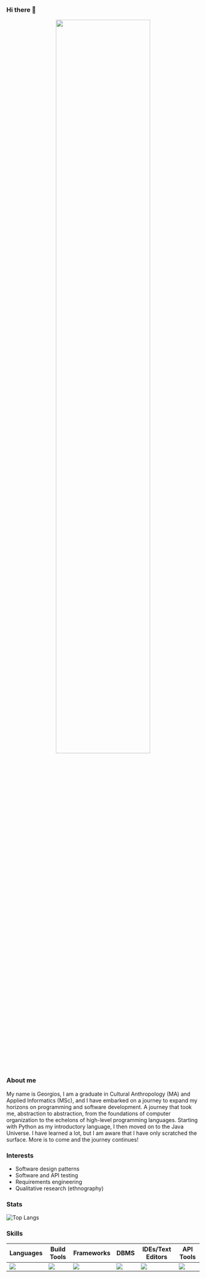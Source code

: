### Hi there 👋

<p align="center">
  <a href="https://image.lexica.art/full_webp/3ccff4a8-fb6e-47e6-80a3-1e58211d7ec0">
    <img width="70%" src="https://image.lexica.art/full_webp/3ccff4a8-fb6e-47e6-80a3-1e58211d7ec0" />
  </a>
</p>

### About me

My name is Georgios, I am a graduate in Cultural Anthropology (MA) and Applied Informatics (MSc), and I have embarked on a journey to expand my horizons on programming and software development. A journey that took me, abstraction to abstraction, from the foundations of computer organization to the echelons of high-level programming languages. Starting with Python as my introductory language, I then moved on to the Java Universe. I have learned a lot, but I am aware that I have only scratched the surface. More is to come and the journey continues!


### Interests

* Software design patterns
* Software and API testing
* Requirements engineering
* Qualitative research (ethnography)

### Stats

 ![Top Langs](https://github-readme-stats.vercel.app/api/top-langs/?username=geozi&hide_progress=true)

### Skills

| Languages | Build Tools | Frameworks | DBMS | IDEs/Text Editors | API Tools |
| ---------- | ---------- | ---------- | ---------- | ---------- | ---------- |
| <img src="https://skillicons.dev/icons?i=java,javascript,typescript,python&theme=light" /> | <img src="https://skillicons.dev/icons?i=gradle,maven&theme=light" /> | <img src="https://skillicons.dev/icons?i=spring,bootstrap,angular&theme=light" /> | <img src="https://skillicons.dev/icons?i=mysql,mongo&theme=light" /> | <img src="https://skillicons.dev/icons?i=idea,eclipse,vscode&theme=light" /> | <img src="https://skillicons.dev/icons?i=postman" /> |


